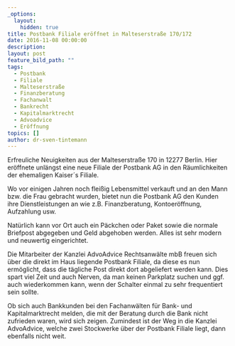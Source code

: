 ```yaml
---
_options:
  layout:
    hidden: true
title: Postbank Filiale eröffnet in Malteserstraße 170/172
date: 2016-11-08 00:00:00
description:
layout: post
feature_bild_path: ""
tags:
  - Postbank
  - Filiale
  - Malteserstraße
  - Finanzberatung
  - Fachanwalt
  - Bankrecht
  - Kapitalmarktrecht
  - Advoadvice
  - Eröffnung
topics: []
author: dr-sven-tintemann
---
```



Erfreuliche Neuigkeiten aus der Malteserstraße 170 in 12277 Berlin. Hier eröffnete unlängst eine neue Filiale der Postbank AG in den Räumlichkeiten der ehemaligen Kaiser´s Filiale.

Wo vor einigen Jahren noch fleißig Lebensmittel verkauft und an den Mann bzw. die Frau gebracht wurden, bietet nun die Postbank AG den Kunden ihre Dienstleistungen an wie z.B. Finanzberatung, Kontoeröffnung, Aufzahlung usw.

Natürlich kann vor Ort auch ein Päckchen oder Paket sowie die normale Briefpost abgegeben und Geld abgehoben werden. Alles ist sehr modern und neuwertig eingerichtet.

Die Mitarbeiter der Kanzlei AdvoAdvice Rechtsanwälte mbB freuen sich über die direkt im Haus liegende Postbank Filiale, da diese es nun ermöglicht, dass die tägliche Post direkt dort abgeliefert werden kann. Dies spart viel Zeit und auch Nerven, da man keinen Parkplatz suchen und ggf. auch wiederkommen kann, wenn der Schalter einmal zu sehr frequentiert sein sollte.

Ob sich auch Bankkunden bei den Fachanwälten für Bank- und Kapitalmarktrecht melden, die mit der Beratung durch die Bank nicht zufrieden waren, wird sich zeigen. Zumindest ist der Weg in die Kanzlei AdvoAdvice, welche zwei Stockwerke über der Postbank Filiale liegt, dann ebenfalls nicht weit.